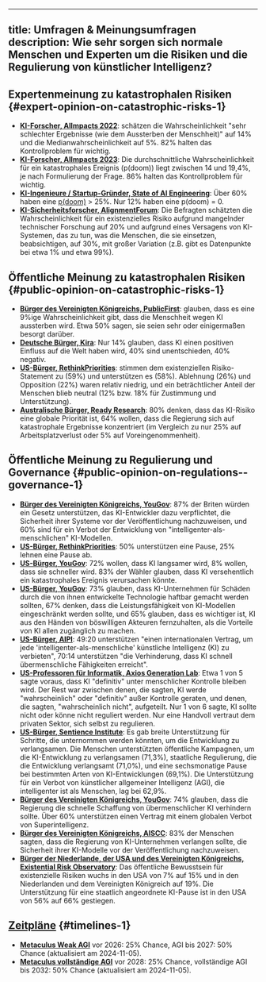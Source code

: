 

---
title: Umfragen & Meinungsumfragen
description: Wie sehr sorgen sich normale Menschen und Experten um die Risiken und die Regulierung von künstlicher Intelligenz?
---
## Expertenmeinung zu katastrophalen Risiken {#expert-opinion-on-catastrophic-risks-1}

- **[KI-Forscher, AIImpacts 2022](https://aiimpacts.org/2022-expert-survey-on-progress-in-ai/)**: schätzen die Wahrscheinlichkeit "sehr schlechter Ergebnisse (wie dem Aussterben der Menschheit)" auf 14% und die Medianwahrscheinlichkeit auf 5%. 82% halten das Kontrollproblem für wichtig.
- **[KI-Forscher, AIImpacts 2023](https://wiki.aiimpacts.org/ai_timelines/predictions_of_human-level_ai_timelines/ai_timeline_surveys/2023_expert_survey_on_progress_in_ai)**: Die durchschnittliche Wahrscheinlichkeit für ein katastrophales Ereignis (p(doom)) liegt zwischen 14 und 19,4%, je nach Formulierung der Frage. 86% halten das Kontrollproblem für wichtig.
- **[KI-Ingenieure / Startup-Gründer, State of AI Engineering](https://elemental-croissant-32a.notion.site/State-of-AI-Engineering-2023-20c09dc1767f45988ee1f479b4a84135#694f89e86f9148cb855220ec05e9c631)**: Über 60% haben eine [p(doom)](/pdoom) > 25%. Nur 12% haben eine p(doom) = 0.
- **[KI-Sicherheitsforscher, AlignmentForum](https://web.archive.org/web/20221013014859/https://www.alignmentforum.org/posts/QvwSr5LsxyDeaPK5s/existential-risk-from-ai-survey-results)**: Die Befragten schätzten die Wahrscheinlichkeit für ein existenzielles Risiko aufgrund mangelnder technischer Forschung auf 20% und aufgrund eines Versagens von KI-Systemen, das zu tun, was die Menschen, die sie einsetzen, beabsichtigen, auf 30%, mit großer Variation (z.B. gibt es Datenpunkte bei etwa 1% und etwa 99%).

## Öffentliche Meinung zu katastrophalen Risiken {#public-opinion-on-catastrophic-risks-1}

- **[Bürger des Vereinigten Königreichs, PublicFirst](https://publicfirst.co.uk/ai/)**: glauben, dass es eine 9%ige Wahrscheinlichkeit gibt, dass die Menschheit wegen KI aussterben wird. Etwa 50% sagen, sie seien sehr oder einigermaßen besorgt darüber.
- **[Deutsche Bürger, Kira](https://www.zeit.de/digital/2023-04/ki-risiken-angst-umfrage-forschung-kira)**: Nur 14% glauben, dass KI einen positiven Einfluss auf die Welt haben wird, 40% sind unentschieden, 40% negativ.
- **[US-Bürger, RethinkPriorities](https://rethinkpriorities.org/publications/us-public-perception-of-cais-statement-and-the-risk-of-extinction)**: stimmen dem existenziellen Risiko-Statement zu (59%) und unterstützen es (58%). Ablehnung (26%) und Opposition (22%) waren relativ niedrig, und ein beträchtlicher Anteil der Menschen blieb neutral (12% bzw. 18% für Zustimmung und Unterstützung).
- **[Australische Bürger, Ready Research](https://theconversation.com/80-of-australians-think-ai-risk-is-a-global-priority-the-government-needs-to-step-up-225175)**: 80% denken, dass das KI-Risiko eine globale Priorität ist, 64% wollen, dass die Regierung sich auf katastrophale Ergebnisse konzentriert (im Vergleich zu nur 25% auf Arbeitsplatzverlust oder 5% auf Voreingenommenheit).

## Öffentliche Meinung zu Regulierung und Governance {#public-opinion-on-regulations--governance-1}

- **[Bürger des Vereinigten Königreichs, YouGov](https://time.com/7213096/uk-public-ai-law-poll/)**: 87% der Briten würden ein Gesetz unterstützen, das KI-Entwickler dazu verpflichtet, die Sicherheit ihrer Systeme vor der Veröffentlichung nachzuweisen, und 60% sind für ein Verbot der Entwicklung von "intelligenter-als-menschlichen" KI-Modellen.
- **[US-Bürger, RethinkPriorities](https://forum.effectivealtruism.org/posts/ConFiY9cRmg37fs2p/us-public-opinion-of-ai-policy-and-risk)**: 50% unterstützen eine Pause, 25% lehnen eine Pause ab.
- **[US-Bürger, YouGov](https://www.vox.com/future-perfect/2023/8/18/23836362/ai-slow-down-poll-regulation)**: 72% wollen, dass KI langsamer wird, 8% wollen, dass sie schneller wird. 83% der Wähler glauben, dass KI versehentlich ein katastrophales Ereignis verursachen könnte.
- **[US-Bürger, YouGov](https://theaipi.org/poll-shows-voters-oppose-open-sourcing-ai-models-support-regulatory-representation-on-boards-and-say-ai-risks-outweigh-benefits-2/)**: 73% glauben, dass KI-Unternehmen für Schäden durch die von ihnen entwickelte Technologie haftbar gemacht werden sollten, 67% denken, dass die Leistungsfähigkeit von KI-Modellen eingeschränkt werden sollte, und 65% glauben, dass es wichtiger ist, KI aus den Händen von böswilligen Akteuren fernzuhalten, als die Vorteile von KI allen zugänglich zu machen.
- **[US-Bürger, AIPI](https://www.politico.com/newsletters/digital-future-daily/2023/11/29/exclusive-what-people-actually-think-about-ai-00129147)**: 49:20 unterstützen "einen internationalen Vertrag, um jede 'intelligenter-als-menschliche' künstliche Intelligenz (KI) zu verbieten", 70:14 unterstützen "die Verhinderung, dass KI schnell übermenschliche Fähigkeiten erreicht".
- **[US-Professoren für Informatik, Axios Generation Lab](https://www.axios.com/2023/09/05/ai-regulations-expert-survey)**: Etwa 1 von 5 sagte voraus, dass KI "definitiv" unter menschlicher Kontrolle bleiben wird. Der Rest war zwischen denen, die sagten, KI werde "wahrscheinlich" oder "definitiv" außer Kontrolle geraten, und denen, die sagten, "wahrscheinlich nicht", aufgeteilt.
  Nur 1 von 6 sagte, KI sollte nicht oder könne nicht reguliert werden. Nur eine Handvoll vertraut dem privaten Sektor, sich selbst zu regulieren.
- **[US-Bürger, Sentience Institute](https://www.sentienceinstitute.org/aims-survey-supplement-2023)**: Es gab breite Unterstützung für Schritte, die unternommen werden könnten, um die Entwicklung zu verlangsamen. Die Menschen unterstützten öffentliche Kampagnen, um die KI-Entwicklung zu verlangsamen (71,3%), staatliche Regulierung, die die Entwicklung verlangsamt (71,0%), und eine sechsmonatige Pause bei bestimmten Arten von KI-Entwicklungen (69,1%). Die Unterstützung für ein Verbot von künstlicher allgemeiner Intelligenz (AGI), die intelligenter ist als Menschen, lag bei 62,9%.
- **[Bürger des Vereinigten Königreichs, YouGov](https://inews.co.uk/news/politics/voters-deepfakes-ban-ai-intelligent-humans-2708693)**: 74% glauben, dass die Regierung die schnelle Schaffung von übermenschlicher KI verhindern sollte. Über 60% unterstützen einen Vertrag mit einem globalen Verbot von Superintelligenz.
- **[Bürger des Vereinigten Königreichs, AISCC](https://aiscc.org/2023/11/01/yougov-poll-83-of-brits-demand-companies-prove-ai-systems-are-safe-before-release/)**: 83% der Menschen sagten, dass die Regierung von KI-Unternehmen verlangen sollte, die Sicherheit ihrer KI-Modelle vor der Veröffentlichung nachzuweisen.
- **[Bürger der Niederlande, der USA und des Vereinigten Königreichs, Existential Risk Observatory](https://www.existentialriskobservatory.org/papers_and_reports/Trends%20in%20Public%20Attitude%20Towards%20Existential%20Risk%20And%20Artificial%20Intelligence.pdf)**: Das öffentliche Bewusstsein für existenzielle Risiken wuchs in den USA von 7% auf 15% und in den Niederlanden und dem Vereinigten Königreich auf 19%. Die Unterstützung für eine staatlich angeordnete KI-Pause ist in den USA von 56% auf 66% gestiegen.

## [Zeitpläne](/timelines) {#timelines-1}

- **[Metaculus Weak AGI](https://www.metaculus.com/questions/3479/date-weakly-general-ai-is-publicly-known/)** vor 2026: 25% Chance, AGI bis 2027: 50% Chance (aktualisiert am 2024-11-05).
- **[Metaculus vollständige AGI](https://www.metaculus.com/questions/5121/date-of-artificial-general-intelligence/)** vor 2028: 25% Chance, vollständige AGI bis 2032: 50% Chance (aktualisiert am 2024-11-05).